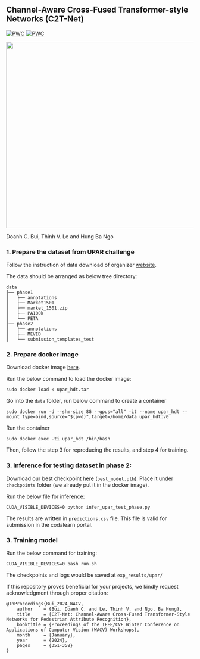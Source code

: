 ## Channel-Aware Cross-Fused Transformer-style Networks (C2T-Net)

[![PWC](https://img.shields.io/endpoint.svg?url=https://paperswithcode.com/badge/c2t-net-channel-aware-cross-fused-transformer/pedestrian-attribute-recognition-on-pa-100k)](https://paperswithcode.com/sota/pedestrian-attribute-recognition-on-pa-100k?p=c2t-net-channel-aware-cross-fused-transformer)
[![PWC](https://img.shields.io/endpoint.svg?url=https://paperswithcode.com/badge/c2t-net-channel-aware-cross-fused-transformer/pedestrian-attribute-recognition-on-peta)](https://paperswithcode.com/sota/pedestrian-attribute-recognition-on-peta?p=c2t-net-channel-aware-cross-fused-transformer)

<img src="https://caodoanh2001.github.io/assets/img/upar-certificate.jpg" data-canonical-src="https://caodoanh2001.github.io/assets/img/upar-certificate.jpg" width="750" height="500" />

Doanh C. Bui, Thinh V. Le and Hung Ba Ngo

### 1. Prepare the dataset from UPAR challenge

Follow the instruction of data download of organizer [website](https://github.com/speckean/upar_challenge).

The data should be arranged as below tree directory:

```
data
├── phase1
│   ├── annotations
│   ├── Market1501
│   ├── market_1501.zip
│   ├── PA100k
│   └── PETA
├── phase2
│   ├── annotations
│   ├── MEVID
│   └── submission_templates_test
```

### 2. Prepare docker image

Download docker image [here](https://drive.google.com/file/d/1sht0y_6lhzP1IAwUb_CRNtuZom6JZnkx/view).

Run the below command to load the docker image:

```
sudo docker load < upar_hdt.tar
```

Go into the `data` folder, run below command to create a container

```
sudo docker run -d --shm-size 8G --gpus="all" -it --name upar_hdt --mount type=bind,source="$(pwd)",target=/home/data upar_hdt:v0
```

Run the container

```
sudo docker exec -ti upar_hdt /bin/bash
```

Then, follow the step 3 for reproducing the results, and step 4 for training.

### 3. Inference for testing dataset in phase 2:

Download our best checkpoint [here](https://drive.google.com/file/d/1YCHeRhEPcyb6fD9byi3flNFSQDsY2qA0/view?usp=drive_link) (`best_model.pth`). Place it under `checkpoints` folder (we already put it in the docker image).

Run the below file for inference:

```
CUDA_VISIBLE_DEVICES=0 python infer_upar_test_phase.py
```

The results are written in `predictions.csv` file. This file is valid for submission in the codalearn portal.


### 3. Training model

Run the below command for training:

```
CUDA_VISIBLE_DEVICES=0 bash run.sh
```

The checkpoints and logs would be saved at `exp_results/upar/`

If this repository proves beneficial for your projects, we kindly request acknowledgment through proper citation:
```
@InProceedings{Bui_2024_WACV,
    author    = {Bui, Doanh C. and Le, Thinh V. and Ngo, Ba Hung},
    title     = {C2T-Net: Channel-Aware Cross-Fused Transformer-Style Networks for Pedestrian Attribute Recognition},
    booktitle = {Proceedings of the IEEE/CVF Winter Conference on Applications of Computer Vision (WACV) Workshops},
    month     = {January},
    year      = {2024},
    pages     = {351-358}
}
```

